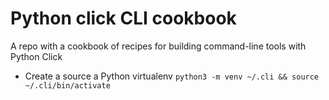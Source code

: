 # Python click CLI cookbook
A repo with a cookbook of recipes for building command-line tools with Python Click

* Create a source a Python virtualenv 
```python3 -m venv ~/.cli && source ~/.cli/bin/activate```